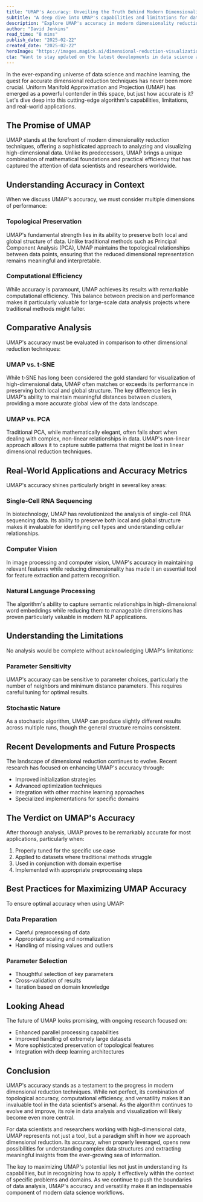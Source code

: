 ```yaml
---
title: "UMAP's Accuracy: Unveiling the Truth Behind Modern Dimensionality Reduction"
subtitle: "A deep dive into UMAP's capabilities and limitations for data analysis"
description: "Explore UMAP's accuracy in modern dimensionality reduction techniques, from its mathematical foundations to real-world applications in data science. Learn how this cutting-edge algorithm compares to traditional methods and discover best practices for maximizing its potential in data analysis."
author: "David Jenkins"
read_time: "8 mins"
publish_date: "2025-02-22"
created_date: "2025-02-22"
heroImage: "https://images.magick.ai/dimensional-reduction-visualization.jpg"
cta: "Want to stay updated on the latest developments in data science and machine learning? Follow us on LinkedIn for more in-depth analysis and insights into cutting-edge algorithms like UMAP."
---
```


In the ever-expanding universe of data science and machine learning, the quest for accurate dimensional reduction techniques has never been more crucial. Uniform Manifold Approximation and Projection (UMAP) has emerged as a powerful contender in this space, but just how accurate is it? Let's dive deep into this cutting-edge algorithm's capabilities, limitations, and real-world applications.

## The Promise of UMAP

UMAP stands at the forefront of modern dimensionality reduction techniques, offering a sophisticated approach to analyzing and visualizing high-dimensional data. Unlike its predecessors, UMAP brings a unique combination of mathematical foundations and practical efficiency that has captured the attention of data scientists and researchers worldwide.

## Understanding Accuracy in Context

When we discuss UMAP's accuracy, we must consider multiple dimensions of performance:

### Topological Preservation

UMAP's fundamental strength lies in its ability to preserve both local and global structure of data. Unlike traditional methods such as Principal Component Analysis (PCA), UMAP maintains the topological relationships between data points, ensuring that the reduced dimensional representation remains meaningful and interpretable.

### Computational Efficiency

While accuracy is paramount, UMAP achieves its results with remarkable computational efficiency. This balance between precision and performance makes it particularly valuable for large-scale data analysis projects where traditional methods might falter.

## Comparative Analysis

UMAP's accuracy must be evaluated in comparison to other dimensional reduction techniques:

### UMAP vs. t-SNE

While t-SNE has long been considered the gold standard for visualization of high-dimensional data, UMAP often matches or exceeds its performance in preserving both local and global structure. The key difference lies in UMAP's ability to maintain meaningful distances between clusters, providing a more accurate global view of the data landscape.

### UMAP vs. PCA

Traditional PCA, while mathematically elegant, often falls short when dealing with complex, non-linear relationships in data. UMAP's non-linear approach allows it to capture subtle patterns that might be lost in linear dimensional reduction techniques.

## Real-World Applications and Accuracy Metrics

UMAP's accuracy shines particularly bright in several key areas:

### Single-Cell RNA Sequencing

In biotechnology, UMAP has revolutionized the analysis of single-cell RNA sequencing data. Its ability to preserve both local and global structure makes it invaluable for identifying cell types and understanding cellular relationships.

### Computer Vision

In image processing and computer vision, UMAP's accuracy in maintaining relevant features while reducing dimensionality has made it an essential tool for feature extraction and pattern recognition.

### Natural Language Processing

The algorithm's ability to capture semantic relationships in high-dimensional word embeddings while reducing them to manageable dimensions has proven particularly valuable in modern NLP applications.

## Understanding the Limitations

No analysis would be complete without acknowledging UMAP's limitations:

### Parameter Sensitivity

UMAP's accuracy can be sensitive to parameter choices, particularly the number of neighbors and minimum distance parameters. This requires careful tuning for optimal results.

### Stochastic Nature

As a stochastic algorithm, UMAP can produce slightly different results across multiple runs, though the general structure remains consistent.

## Recent Developments and Future Prospects

The landscape of dimensional reduction continues to evolve. Recent research has focused on enhancing UMAP's accuracy through:

- Improved initialization strategies
- Advanced optimization techniques
- Integration with other machine learning approaches
- Specialized implementations for specific domains

## The Verdict on UMAP's Accuracy

After thorough analysis, UMAP proves to be remarkably accurate for most applications, particularly when:

1. Properly tuned for the specific use case
2. Applied to datasets where traditional methods struggle
3. Used in conjunction with domain expertise
4. Implemented with appropriate preprocessing steps

## Best Practices for Maximizing UMAP Accuracy

To ensure optimal accuracy when using UMAP:

### Data Preparation

- Careful preprocessing of data
- Appropriate scaling and normalization
- Handling of missing values and outliers

### Parameter Selection

- Thoughtful selection of key parameters
- Cross-validation of results
- Iteration based on domain knowledge

## Looking Ahead

The future of UMAP looks promising, with ongoing research focused on:
- Enhanced parallel processing capabilities
- Improved handling of extremely large datasets
- More sophisticated preservation of topological features
- Integration with deep learning architectures

## Conclusion

UMAP's accuracy stands as a testament to the progress in modern dimensional reduction techniques. While not perfect, its combination of topological accuracy, computational efficiency, and versatility makes it an invaluable tool in the data scientist's arsenal. As the algorithm continues to evolve and improve, its role in data analysis and visualization will likely become even more central.

For data scientists and researchers working with high-dimensional data, UMAP represents not just a tool, but a paradigm shift in how we approach dimensional reduction. Its accuracy, when properly leveraged, opens new possibilities for understanding complex data structures and extracting meaningful insights from the ever-growing sea of information.

The key to maximizing UMAP's potential lies not just in understanding its capabilities, but in recognizing how to apply it effectively within the context of specific problems and domains. As we continue to push the boundaries of data analysis, UMAP's accuracy and versatility make it an indispensable component of modern data science workflows.
